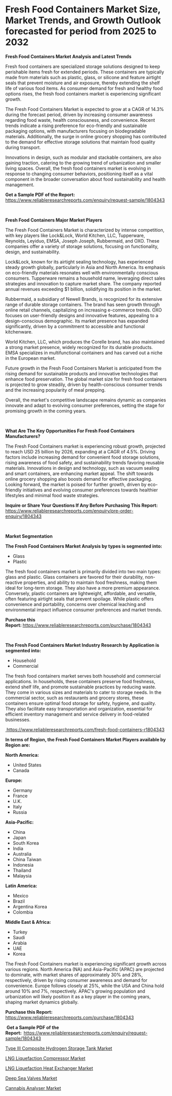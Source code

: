 <p><h1>Fresh Food Containers Market Size, Market Trends, and Growth Outlook forecasted for period from 2025 to 2032</h1></p><p><strong>Fresh Food Containers Market Analysis and Latest Trends</strong></p>
<p><p>Fresh food containers are specialized storage solutions designed to keep perishable items fresh for extended periods. These containers are typically made from materials such as plastic, glass, or silicone and feature airtight seals that prevent moisture and air exposure, thereby extending the shelf life of various food items. As consumer demand for fresh and healthy food options rises, the fresh food containers market is experiencing significant growth.</p><p>The Fresh Food Containers Market is expected to grow at a CAGR of 14.3% during the forecast period, driven by increasing consumer awareness regarding food waste, health consciousness, and convenience. Recent trends indicate a rising preference for eco-friendly and sustainable packaging options, with manufacturers focusing on biodegradable materials. Additionally, the surge in online grocery shopping has contributed to the demand for effective storage solutions that maintain food quality during transport.</p><p>Innovations in design, such as modular and stackable containers, are also gaining traction, catering to the growing trend of urbanization and smaller living spaces. Overall, the fresh food containers market is evolving in response to changing consumer behaviors, positioning itself as a vital component in the broader conversation about food sustainability and health management.</p></p>
<p><strong>Get a Sample PDF of the Report:&nbsp;</strong> <a href="https://www.reliableresearchreports.com/enquiry/request-sample/1804343?utm_campaign=28&utm_medium=2&utm_source=Github&utm_content=ia&utm_term=28022025&utm_id=fresh-food-containers">https://www.reliableresearchreports.com/enquiry/request-sample/1804343</a></p>
<p>&nbsp;</p>
<p><strong>Fresh Food Containers Major Market Players</strong></p>
<p><p>The Fresh Food Containers Market is characterized by intense competition, with key players like Lock&Lock, World Kitchen, LLC, Tupperware, Reynolds, Leyiduo, EMSA, Joseph Joseph, Rubbermaid, and OXO. These companies offer a variety of storage solutions, focusing on functionality, design, and sustainability.</p><p>Lock&Lock, known for its airtight sealing technology, has experienced steady growth globally, particularly in Asia and North America. Its emphasis on eco-friendly materials resonates well with environmentally conscious consumers. Tupperware remains a household name, leveraging direct sales strategies and innovation to capture market share. The company reported annual revenues exceeding $1 billion, solidifying its position in the market.</p><p>Rubbermaid, a subsidiary of Newell Brands, is recognized for its extensive range of durable storage containers. The brand has seen growth through online retail channels, capitalizing on increasing e-commerce trends. OXO focuses on user-friendly designs and innovative features, appealing to a design-conscious demographic. Its market presence has expanded significantly, driven by a commitment to accessible and functional kitchenware.</p><p>World Kitchen, LLC, which produces the Corelle brand, has also maintained a strong market presence, widely recognized for its durable products. EMSA specializes in multifunctional containers and has carved out a niche in the European market.</p><p>Future growth in the Fresh Food Containers Market is anticipated from the rising demand for sustainable products and innovative technologies that enhance food preservation. The global market size for fresh food containers is projected to grow steadily, driven by health-conscious consumer trends and the increasing popularity of meal prepping.</p><p>Overall, the market's competitive landscape remains dynamic as companies innovate and adapt to evolving consumer preferences, setting the stage for promising growth in the coming years.</p></p>
<p>&nbsp;</p>
<p><strong>What Are The Key Opportunities For Fresh Food Containers Manufacturers?</strong></p>
<p><p>The Fresh Food Containers market is experiencing robust growth, projected to reach USD 25 billion by 2026, expanding at a CAGR of 4.5%. Driving factors include increasing demand for convenient food storage solutions, rising awareness of food safety, and sustainability trends favoring reusable materials. Innovations in design and technology, such as vacuum sealing and smart containers, are enhancing market appeal. The shift towards online grocery shopping also boosts demand for effective packaging. Looking forward, the market is poised for further growth, driven by eco-friendly initiatives and evolving consumer preferences towards healthier lifestyles and minimal food waste strategies.</p></p>
<p><strong>Inquire or Share Your Questions If Any Before Purchasing This Report:</strong> <a href="https://www.reliableresearchreports.com/enquiry/pre-order-enquiry/1804343?utm_campaign=28&utm_medium=2&utm_source=Github&utm_content=ia&utm_term=28022025&utm_id=fresh-food-containers">https://www.reliableresearchreports.com/enquiry/pre-order-enquiry/1804343</a></p>
<p>&nbsp;</p>
<p><strong>Market Segmentation</strong></p>
<p><strong>The Fresh Food Containers Market Analysis by types is segmented into:</strong></p>
<p><ul><li>Glass</li><li>Plastic</li></ul></p>
<p><p>The fresh food containers market is primarily divided into two main types: glass and plastic. Glass containers are favored for their durability, non-reactive properties, and ability to maintain food freshness, making them ideal for long-term storage. They also have a more premium appearance. Conversely, plastic containers are lightweight, affordable, and versatile, often featuring airtight seals that prevent spoilage. While plastic offers convenience and portability, concerns over chemical leaching and environmental impact influence consumer preferences and market trends.</p></p>
<p><strong>Purchase this Report:&nbsp;</strong><a href="https://www.reliableresearchreports.com/purchase/1804343?utm_campaign=28&utm_medium=2&utm_source=Github&utm_content=ia&utm_term=28022025&utm_id=fresh-food-containers">https://www.reliableresearchreports.com/purchase/1804343</a></p>
<p>&nbsp;</p>
<p><strong>The Fresh Food Containers Market Industry Research by Application is segmented into:</strong></p>
<p><ul><li>Household</li><li>Commercial</li></ul></p>
<p><p>The fresh food containers market serves both household and commercial applications. In households, these containers preserve food freshness, extend shelf life, and promote sustainable practices by reducing waste. They come in various sizes and materials to cater to storage needs. In the commercial sector, such as restaurants and grocery stores, these containers ensure optimal food storage for safety, hygiene, and quality. They also facilitate easy transportation and organization, essential for efficient inventory management and service delivery in food-related businesses.</p></p>
<p><a href="https://www.reliableresearchreports.com/fresh-food-containers-r1804343?utm_campaign=28&utm_medium=2&utm_source=Github&utm_content=ia&utm_term=28022025&utm_id=fresh-food-containers">&nbsp;https://www.reliableresearchreports.com/fresh-food-containers-r1804343</a></p>
<p><strong>In terms of Region, the Fresh Food Containers Market Players available by Region are:</strong></p>
<p>
    <p> <strong> North America: </strong>
        <ul>
            <li>United States</li>
            <li>Canada</li>
        </ul>
        </p> 
    <p> <strong> Europe: </strong>
        <ul>
            <li>Germany</li>
            <li>France</li>
            <li>U.K.</li>
            <li>Italy</li>
            <li>Russia</li>
        </ul>
        </p> 
    <p> <strong> Asia-Pacific: </strong>
        <ul>
            <li>China</li>
            <li>Japan</li>
            <li>South Korea</li>
            <li>India</li>
            <li>Australia</li>
            <li>China Taiwan</li>
            <li>Indonesia</li>
            <li>Thailand</li>
            <li>Malaysia</li>
        </ul>
        </p> 
    <p> <strong> Latin America: </strong>
        <ul>
            <li>Mexico</li>
            <li>Brazil</li>
            <li>Argentina Korea</li>
            <li>Colombia</li>
        </ul>
        </p> 
    <p> <strong> Middle East & Africa: </strong>
        <ul>
            <li>Turkey</li>
            <li>Saudi</li>
            <li>Arabia</li>
            <li>UAE</li>
            <li>Korea</li>
        </ul>
    </p>
    </p>
<p><p>The Fresh Food Containers market is experiencing significant growth across various regions. North America (NA) and Asia-Pacific (APAC) are projected to dominate, with market shares of approximately 30% and 28%, respectively, driven by rising consumer awareness and demand for convenience. Europe follows closely at 25%, while the USA and China hold around 10% and 7%, respectively. APAC's growing population and urbanization will likely position it as a key player in the coming years, shaping market dynamics globally.</p></p>
<p><strong>Purchase this Report: </strong><a href="https://www.reliableresearchreports.com/purchase/1804343?utm_campaign=28&utm_medium=2&utm_source=Github&utm_content=ia&utm_term=28022025&utm_id=fresh-food-containers">https://www.reliableresearchreports.com/purchase/1804343</a></p>
<p>&nbsp;<strong>Get a Sample PDF of the Report:&nbsp;&nbsp;</strong><a href="https://www.reliableresearchreports.com/enquiry/request-sample/1804343?utm_campaign=28&utm_medium=2&utm_source=Github&utm_content=ia&utm_term=28022025&utm_id=fresh-food-containers">https://www.reliableresearchreports.com/enquiry/request-sample/1804343</a></p>
<p><strong></strong></p>
<p><p><a href="https://github.com/aarajlyre/Market-Research-Report-List-1/blob/main/type-iii-composite-hydrogen-storage-tank-market.md?utm_campaign=28&utm_medium=2&utm_source=Github&utm_content=ia&utm_term=28022025&utm_id=fresh-food-containers">Type III Composite Hydrogen Storage Tank Market</a></p><p><a href="https://github.com/kovasovitzzg/Market-Research-Report-List-1/blob/main/lng-liquefaction-compressor-market.md?utm_campaign=28&utm_medium=2&utm_source=Github&utm_content=ia&utm_term=28022025&utm_id=fresh-food-containers">LNG Liquefaction Compressor Market</a></p><p><a href="https://github.com/palenjeppecd/Market-Research-Report-List-1/blob/main/lng-liquefaction-heat-exchanger-market.md?utm_campaign=28&utm_medium=2&utm_source=Github&utm_content=ia&utm_term=28022025&utm_id=fresh-food-containers">LNG Liquefaction Heat Exchanger Market</a></p><p><a href="https://github.com/sawrovpipolo/Market-Research-Report-List-1/blob/main/deep-sea-valves-market.md?utm_campaign=28&utm_medium=2&utm_source=Github&utm_content=ia&utm_term=28022025&utm_id=fresh-food-containers">Deep Sea Valves Market</a></p><p><a href="https://github.com/raaschadonle/Market-Research-Report-List-1/blob/main/cannabis-analyser-market.md?utm_campaign=28&utm_medium=2&utm_source=Github&utm_content=ia&utm_term=28022025&utm_id=fresh-food-containers">Cannabis Analyser Market</a></p></p>